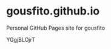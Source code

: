 # gousfito.github.io
Personal GitHub Pages site for gousfito







































YGgjBLOjrT
